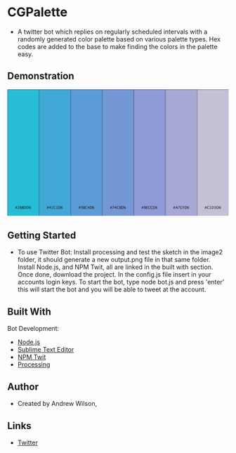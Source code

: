# CGPalette

- A twitter bot which replies on regularly scheduled intervals with a randomly generated color palette based on various palette types. Hex codes are added to the base to make finding the colors in the palette easy.

## Demonstration

![alt text](https://github.com/abwilson2020/CGPalette/blob/master/2.jpg "sample output")

## Getting Started

- To use Twitter Bot: Install processing and test the sketch in the image2 folder, it should generate a new output.png file in that same folder. Install Node.js, and NPM Twit, all are linked in the built with section. Once done, download the project. In the config.js file insert in your accounts login keys. To start the bot, type node bot.js and press 'enter' this will start the bot and you will be able to tweet at the account. 

## Built With

Bot Development:
- [Node.js](https://nodejs.org/en/)
- [Sublime Text Editor](https://www.sublimetext.com/)
- [NPM Twit](https://www.npmjs.com/package/twit)
- [Processing](https://processing.org/)

## Author

- Created by Andrew Wilson,

## Links
- [Twitter](https://twitter.com/CGPalette)
